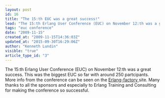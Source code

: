 ```yaml
---
layout: post
id: 16
title: "The 15:th EUC was a great success!"
lead: "The 15:th Erlang User Conference (EUC) on November 12:th was a great success. "
tags: "euc conference"
date: "2009-11-15"
created_at: "2009-11-15T14:36:03Z"
updated_at: "2015-09-30T16:29:06Z"
author: "Kenneth Lundin"
visible: "true"
article_type_id: "3"
---
```

The 15:th Erlang User Conference (EUC) on November 12:th was a great success. 
 This was the biggest EUC so far with around 250 partcipants.
 More info from the conference can be seen on the [Erlang-factory ](http://www.erlang-factory.com/conference/ErlangUserConference2009)site.
 Many thanks to all the sponsors and especially to Erlang Training and Consulting for making the conference so successful.